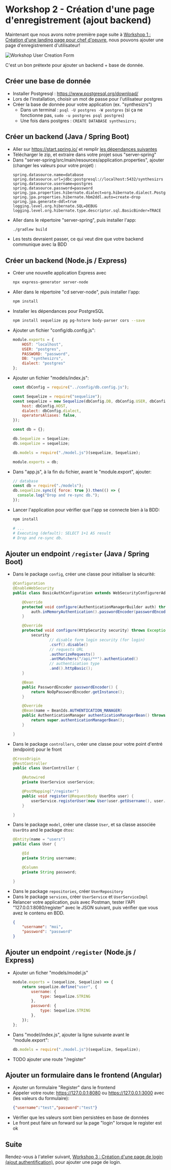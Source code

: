 # Workshop 2 - Création d'une page d'enregistrement (ajout backend)

Maintenant que nous avons notre première page suite à [Workshop 1 : Création d'une landing page pour chef d'oeuvre](1-landing-page), nous pouvons ajouter une page d'enregistrement d'utilisateur!

![Workshop User Creation Form](./workshop-register.png)

C'est un bon prétexte pour ajouter un backend + base de donnée.

## Créer une base de donnée

- Installer Postgresql : https://www.postgresql.org/download/
- Lors de l'installation, choisir un mot de passe pour l'utilisateur postgres
- Créer la base de donnée pour votre application (ex. "synthesizrs")
    - Dans un terminal : `psql -U postgres -W postgres` (si ça ne fonctionne pas, `sudo -u postgres psql postgres`)
    - Une fois dans postgres : `CREATE DATABASE synthesizrs;`

## Créer un backend (Java / Spring Boot)

- Aller sur https://start.spring.io/ et remplir <a href="./workshop-backend-spring-bootstrap.png">les dépendances suivantes</a>
- Télécharger le zip, et extraire dans votre projet sous "server-spring"
- Dans "server-spring/src/main/resources/application.properties", ajouter (changer les valeurs pour votre projet) :
    ```properties
    spring.datasource.name=database
    spring.datasource.url=jdbc:postgresql://localhost:5432/synthesizrs
    spring.datasource.username=postgres
    spring.datasource.password=password
    spring.jpa.properties.hibernate.dialect=org.hibernate.dialect.PostgreSQL95Dialect
    spring.jpa.properties.hibernate.hbm2ddl.auto=create-drop
    spring.jpa.generate-ddl=true
    logging.level.org.hibernate.SQL=DEBUG
    logging.level.org.hibernate.type.descriptor.sql.BasicBinder=TRACE
    ```
- Aller dans le répertoire "server-spring", puis installer l'app:
    ```bash
    ./gradlew build
    ```
- Les tests devraient passer, ce qui veut dire que votre backend communique avec la BDD

## Créer un backend (Node.js / Express)

- Créer une nouvelle application Express avec
    ```bash
    npx express-generator server-node
    ```
- Aller dans le répertoire "cd server-node", puis installer l'app: 
    ```bash
    npm install
    ```
- Installer les dépendances pour PostgreSQL
    ```bash
    npm install sequelize pg pg-hstore body-parser cors --save
    ```
- Ajouter un fichier "config/db.config.js":
    ```javascript
    module.exports = {
        HOST: "localhost",
        USER: "postgres",
        PASSWORD: "password",
        DB: "synthesizrs",
        dialect: "postgres"
    };
    ```
- Ajouter un fichier "models/index.js":
    ```javascript
    const dbConfig = require("../config/db.config.js");
    
    const Sequelize = require("sequelize");
    const sequelize = new Sequelize(dbConfig.DB, dbConfig.USER, dbConfig.PASSWORD, {
        host: dbConfig.HOST,
        dialect: dbConfig.dialect,
        operatorsAliases: false,
    });
    
    const db = {};
    
    db.Sequelize = Sequelize;
    db.sequelize = sequelize;
    
    db.models = require("./model.js")(sequelize, Sequelize);
    
    module.exports = db;
    ```
- Dans "app.js", à la fin du fichier, avant le "module.export", ajouter:
    ```javascript
    // database
    const db = require("./models");
    db.sequelize.sync({ force: true }).then(() => {
      console.log("Drop and re-sync db.");
    });
    ```
- Lancer l'application pour vérifier que l'app se connecte bien à la BDD:
    ```bash
    npm install
    
    # ...
    # Executing (default): SELECT 1+1 AS result
    # Drop and re-sync db.
    ```

## Ajouter un endpoint `/register` (Java / Spring Boot)

- Dans le package `config`, créer une classe pour initialiser la sécurité:
    ```java
    @Configuration
    @EnableWebSecurity
    public class BasicAuthConfiguration extends WebSecurityConfigurerAdapter {
    
        @Override
        protected void configure(AuthenticationManagerBuilder auth) throws Exception {
            auth.inMemoryAuthentication().passwordEncoder(passwordEncoder());
        }
    
        @Override
        protected void configure(HttpSecurity security) throws Exception {
            security
                    // disable form login security (for login)
                    .csrf().disable()
                    // requests URL
                    .authorizeRequests()
                    .antMatchers("/api/**").authenticated()
                    // authentication type
                    .and().httpBasic();
        }
    
        @Bean
        public PasswordEncoder passwordEncoder() {
            return NoOpPasswordEncoder.getInstance();
        }
    
        @Override
        @Bean(name = BeanIds.AUTHENTICATION_MANAGER)
        public AuthenticationManager authenticationManagerBean() throws Exception {
            return super.authenticationManagerBean();
        }
    
    }
    ```
- Dans le package `controllers`, créer une classe pour votre point d'entré (endpoint) pour le front
    ```java
    @CrossOrigin
    @RestController
    public class UserController {
    
        @Autowired
        private UserService userService;
    
        @PostMapping("/register")
        public void register(@RequestBody UserDto user) {
            userService.registerUser(new User(user.getUsername(), user.getPassword()));
        }
    
    }
    ```
- Dans le package `model`, créer une classe `User`, et sa classe associée `UserDto` and le package `dtos`:
    ```java
    @Entity(name = "users")
    public class User {
    
        @Id
        private String username;
    
        @Column
        private String password;
    
    }
    ```
- Dans le package `repositories`, créer `UserRepository`
- Dans le package `services`, créer `UserService` et `UserServiceImpl`
- Relancer votre application, puis avec Postman, tester l'API "127.0.0.1:8080/register" avec le JSON suivant, puis vérifier que vous avez le contenu en BDD.
    ```json
    {
        "username": "moi",
        "password": "password"
    }
    ```

## Ajouter un endpoint `/register` (Node.js / Express)

- Ajouter un ficher "models/model.js"
    ```javascript
    module.exports = (sequelize, Sequelize) => {
        return sequelize.define("user", {
            username: {
                type: Sequelize.STRING
            },
            password: {
                type: Sequelize.STRING
            },
        });
    };
    ```
- Dans "model/index.js", ajouter la ligne suivante avant le "module.export":
    ```javascript
    db.models = require("./model.js")(sequelize, Sequelize);
    ```
- TODO ajouter une route "/register"

## Ajouter un formulaire dans le frontend (Angular)

- Ajouter un formulaire "Register" dans le frontend
- Appeler votre route: https://127.0.0.1:8080 ou https://127.0.0.1:3000 avec (les valeurs du formulaire):
    ```json
    {"username":"test","password":"test"}
    ```
- Vérifier que les valeurs sont bien persistées en base de données
- Le front peut faire un forward sur la page "login" lorsque le register est ok

## Suite

Rendez-vous à l'atelier suivant, [Workshop 3 : Création d'une page de login (ajout authentification)](../03-login), pour ajouter une page de login.
